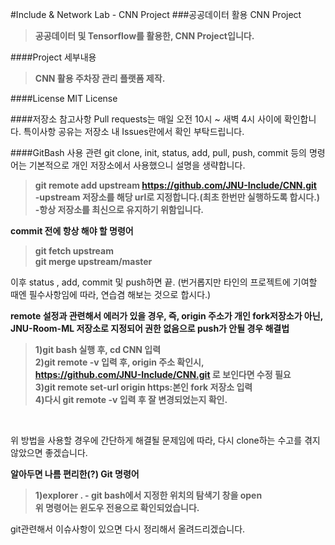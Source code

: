 #Include & Network Lab - CNN Project
###공공데이터 활용 CNN Project
>**공공데이터 및 Tensorflow를 활용한, CNN Project입니다.**

####Project 세부내용
>**CNN 활용 주차장 관리 플랫폼 제작.**

####License
MIT License

####저장소 참고사항
Pull requests는 매일 오전 10시 ~ 새벽 4시 사이에 확인합니다.
특이사항 공유는 저장소 내 Issues란에서 확인 부탁드립니다.

####GitBash 사용 관련
git clone, init, status, add, pull, push, commit 등의 명령어는 기본적으로 개인 저장소에서 사용했으니 설명을 생략합니다.
>**git remote add upstream https://github.com/JNU-Include/CNN.git<br>
-upstream 저장소를 해당 url로 지정합니다.(최초 한번만 실행하도록 합시다.)<br>
-항상 저장소를 최신으로 유지하기 위함입니다.**<br>

**commit 전에 항상 해야 할 명령어**
>**git fetch upstream<br>
git merge upstream/master**

이후 status , add, commit 및 push하면 끝. (번거롭지만 타인의 프로젝트에 기여할 때엔 필수사항임에 따라, 연습겸 해보는 것으로 합시다.)<br>

**remote 설정과 관련해서 에러가 있을 경우, 즉, origin 주소가 개인 fork저장소가 아닌, JNU-Room-ML 저장소로 지정되어 권한 없음으로 push가 안될 경우 해결법**

>**1)git bash 실행 후, cd CNN 입력<br>
2)git remote -v 입력 후, origin 주소 확인시,<br> https://github.com/JNU-Include/CNN.git 로 보인다면 수정 필요<br>
3)git remote set-url origin https:본인 fork 저장소 입력<br>
4)다시 git remote -v 입력 후 잘 변경되었는지 확인.**<br>
<br>

위 방법을 사용할 경우에 간단하게 해결될 문제임에 따라, 다시 clone하는 수고를 겪지 않았으면 좋겠습니다.<br>

**알아두면 나름 편리한(?) Git 명령어**<br>
>**1)explorer . - git bash에서 지정한 위치의 탐색기 창을 open**<br>
>**위 명령어는 윈도우 전용으로 확인되었습니다.**

git관련해서 이슈사항이 있으면 다시 정리해서 올려드리겠습니다.<br>

